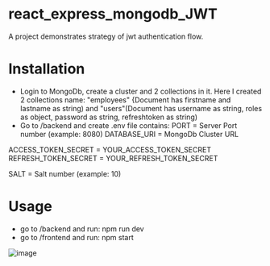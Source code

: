 # react_express_mongodb_JWT
A project demonstrates strategy of jwt authentication flow.

# Installation
- Login to MongoDb, create a cluster and 2 collections in it. Here I created 2 collections name: "employees" {Document has firstname and lastname as string) and "users"(Document has username as string, roles as  object, password as string, refreshtoken as string)
- Go to /backend and create .env file contains: 
PORT = Server Port number (example: 8080)
DATABASE_URI = MongoDb Cluster URL 

ACCESS_TOKEN_SECRET = YOUR_ACCESS_TOKEN_SECRET 
REFRESH_TOKEN_SECRET = YOUR_REFRESH_TOKEN_SECRET 

SALT = Salt number (example: 10)

# Usage
- go to /backend and run: npm run dev
- go to /frontend and run: npm start


![image](https://user-images.githubusercontent.com/71656736/192789547-85de6747-8bd5-4f9e-839b-effa893343c8.png)
